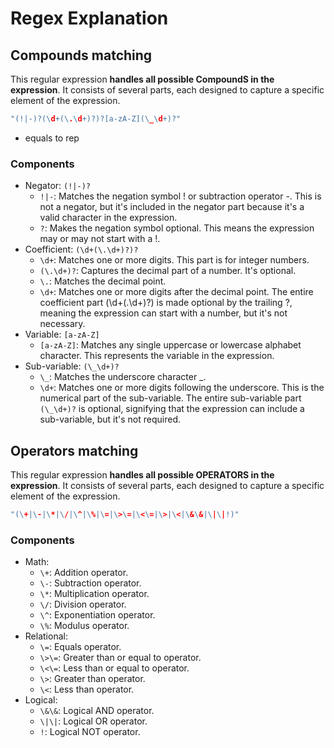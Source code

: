 # Regex Explanation

## Compounds matching

This regular expression **handles all possible CompoundS in the expression**. It consists of several parts, each designed to capture a specific element of the expression.
```rust
"(!|-)?(\d+(\.\d+)?)?[a-zA-Z](\_\d+)?"
```

* equals to rep
### Components

- Negator: `(!|-)?`
    - `!|-`: Matches the negation symbol ! or subtraction operator -. This is not a negator, but it's included in the negator part because it's a valid character in the expression.
    - `?`: Makes the negation symbol optional. This means the expression may or may not start with a !.
- Coefficient: `(\d+(\.\d+)?)?`
    - `\d+`: Matches one or more digits. This part is for integer numbers.
    - `(\.\d+)?`: Captures the decimal part of a number. It's optional.
    - `\.`: Matches the decimal point.
    - `\d+`: Matches one or more digits after the decimal point.
The entire coefficient part (\d+(\.\d+)?) is made optional by the trailing ?, meaning the expression can start with a number, but it's not necessary.
- Variable: `[a-zA-Z]`
    - `[a-zA-Z]`: Matches any single uppercase or lowercase alphabet character. This represents the variable in the expression.
- Sub-variable: `(\_\d+)?`
    - `\_`: Matches the underscore character _.
    - `\d+`: Matches one or more digits following the underscore. This is the numerical part of the sub-variable.
The entire sub-variable part `(\_\d+)?` is optional, signifying that the expression can include a sub-variable, but it's not required.

## Operators matching
This regular expression **handles all possible OPERATORS in the expression**. It consists of several parts, each designed to capture a specific element of the expression.
```rust
"(\+|\-|\*|\/|\^|\%|\=|\>\=|\<\=|\>|\<|\&\&|\|\|!)"
```

### Components

- Math:
    - `\+`: Addition operator.
    - `\-`: Subtraction operator.
    - `\*`: Multiplication operator.
    - `\/`: Division operator.
    - `\^`: Exponentiation operator.
    - `\%`: Modulus operator.
- Relational:
    - `\=`: Equals operator.
    - `\>\=`: Greater than or equal to operator.
    - `\<\=`: Less than or equal to operator.
    - `\>`: Greater than operator.
    - `\<`: Less than operator.
- Logical:
    - `\&\&`: Logical AND operator.
    - `\|\|`: Logical OR operator.
    - `!`: Logical NOT operator.
